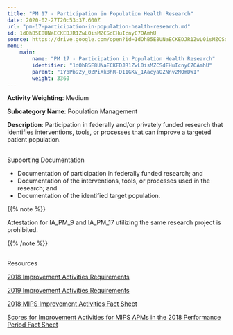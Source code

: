 ```yaml
---
title: "PM 17 - Participation in Population Health Research"
date: 2020-02-27T20:53:37.600Z
url: "pm-17-participation-in-population-health-research.md"
id: 1dOhB5E8UNaECKEDJR1ZwL0isMZCSdEHuIcnyC7OAmhU
source: https://drive.google.com/open?id=1dOhB5E8UNaECKEDJR1ZwL0isMZCSdEHuIcnyC7OAmhU
menu:
    main:
        name: "PM 17 - Participation in Population Health Research"
        identifier: "1dOhB5E8UNaECKEDJR1ZwL0isMZCSdEHuIcnyC7OAmhU"
        parent: "1YbPb92y_0ZPiXk8hR-D11GKV_1AacyaOZNnv2MQmDWI"
        weight: 3360
---
```









**Activity Weighting**: Medium

**Subcategory Name**: Population Management

**Description**: Participation in federally and/or privately funded research that identifies interventions, tools, or processes that can improve a targeted patient population.







## 

Supporting Documentation

* Documentation of participation in federally funded research; and 
* Documentation of the interventions, tools, or processes used in the research; and 
* Documentation of the identified target population. 

{{% note %}}

Attestation for IA_PM_9 and IA_PM_17 utilizing the same research project is prohibited.

{{% /note %}}


## 

Resources

[2018 Improvement Activities Requirements](https://qpp.cms.gov/mips/improvement-activities?py=2018)

[2019 Improvement Activities Requirements](https://qpp.cms.gov/mips/improvement-activities?py=2019)

[2018 MIPS Improvement Activities Fact Sheet](https://qpp.cms.gov/resource/2018%20MIPS%20Improvement%20Activities%20Fact%20Sheet)

[Scores for Improvement Activities for MIPS APMs in the 2018 Performance Period Fact Sheet](https://qpp.cms.gov/resource/2018%20MIPS%20APMs%20improvement%20Activities%20scores%20fact%20sheet)


